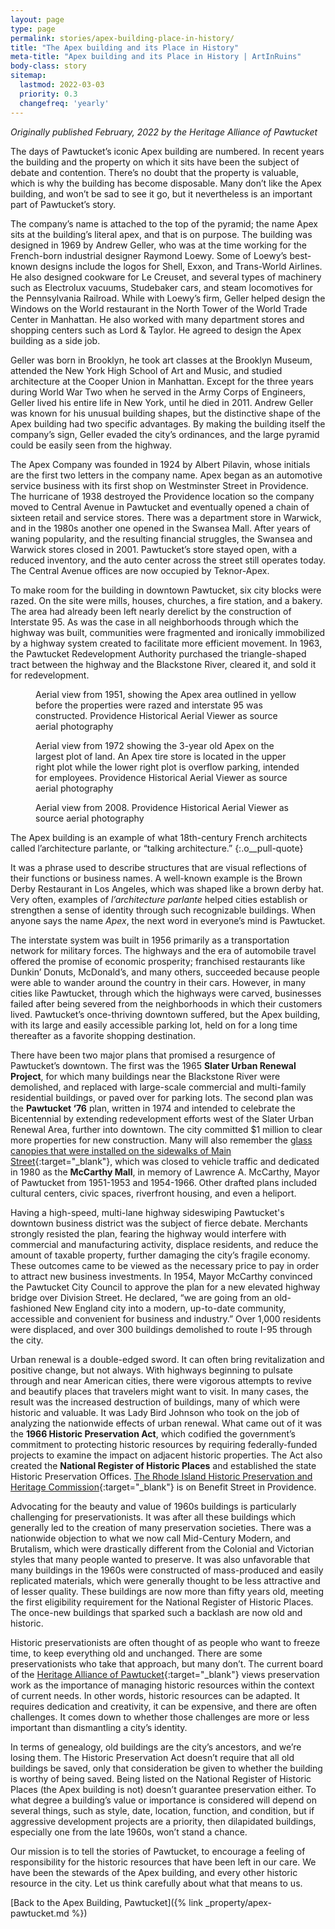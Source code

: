 ```yaml
---
layout: page
type: page
permalink: stories/apex-building-place-in-history/
title: "The Apex building and its Place in History"
meta-title: "Apex building and its Place in History | ArtInRuins"
body-class: story
sitemap:
  lastmod: 2022-03-03
  priority: 0.3
  changefreq: 'yearly'
---
```


_Originally published February, 2022 by the Heritage Alliance of Pawtucket_


The days of Pawtucket’s iconic Apex building are numbered. In recent years the building and the property on which it sits have been the subject of debate and contention. There’s no doubt that the property is valuable, which is why the building has become disposable.  Many don’t like the Apex building, and won’t be sad to see it go, but it nevertheless is an important part of Pawtucket’s story. 

The company’s name is attached to the top of the pyramid; the name Apex sits at the building’s literal apex, and that is on purpose. The building was designed in 1969 by Andrew Geller, who was at the time working for the French-born industrial designer Raymond Loewy. Some of Loewy’s best-known designs include the logos for Shell, Exxon, and Trans-World Airlines. He also designed cookware for Le Creuset, and several types of machinery such as Electrolux vacuums, Studebaker cars, and steam locomotives for the Pennsylvania Railroad. While with Loewy’s firm, Geller helped design the Windows on the World restaurant in the North Tower of the World Trade Center in Manhattan. He also worked with many department stores and shopping centers such as Lord & Taylor.  He agreed to design the Apex building as a side job. 

Geller was born in Brooklyn, he took art classes at the Brooklyn Museum, attended the New York High School of Art and Music, and studied architecture at the Cooper Union in Manhattan. Except for the three years during World War Two when he served in the Army Corps of Engineers, Geller lived his entire life in New York, until he died in 2011. Andrew Geller was known for his unusual building shapes, but the distinctive shape of the Apex building had two specific advantages. By making the building itself the company’s sign, Geller evaded the city’s ordinances, and the large pyramid could be easily seen from the highway. 
 
The Apex Company was founded in 1924 by Albert Pilavin, whose initials are the first two letters in the company name. Apex began as an automotive service business with its first shop on Westminster Street in Providence. The hurricane of 1938 destroyed the Providence location so the company moved to Central Avenue in Pawtucket and eventually opened a chain of sixteen retail and service stores. There was a department store in Warwick, and in the 1980s another one opened in the Swansea Mall. After years of waning popularity, and the resulting financial struggles, the Swansea and Warwick stores closed in 2001. Pawtucket’s store stayed open, with a reduced inventory, and the auto center across the street still operates today. The Central Avenue offices are now occupied by Teknor-Apex. 

To make room for the building in downtown Pawtucket, six city blocks were razed. On the site were mills, houses, churches, a fire station, and a bakery. The area had already been left nearly derelict by the construction of Interstate 95. As was the case in all neighborhoods through which the highway was built, communities were fragmented and ironically immobilized by a highway system created to facilitate more efficient movement. In 1963, the Pawtucket Redevelopment Authority purchased the triangle-shaped tract between the highway and the Blackstone River, cleared it, and sold it for redevelopment.

<figure>
 <img src="/property-img/apex-pawtucket/aerial-view-1951.jpg" alt="" />
 <figcaption>Aerial view from 1951, showing the Apex area outlined in yellow before the properties were razed and interstate 95 was constructed. Providence Historical Aerial Viewer as source aerial photography</figcaption>
</figure>

<figure>
 <img src="/property-img/apex-pawtucket/aerial-view-1972.jpg" alt="" />
 <figcaption>Aerial view from 1972 showing the 3-year old Apex on the largest plot of land. An Apex tire store is located in the upper right plot while the lower right plot is overflow parking, intended for employees. Providence Historical Aerial Viewer as source aerial photography</figcaption>
</figure>

<figure>
 <img src="/property-img/apex-pawtucket/aerial-view-2008.jpg" alt="" />
 <figcaption>Aerial view from 2008. Providence Historical Aerial Viewer as source aerial photography</figcaption>
</figure>

The Apex building is an example of what 18th-century French architects called l’architecture parlante, or “talking architecture.”
{:.o__pull-quote}

It was a phrase used to describe structures that are visual reflections of their functions or business names. A well-known example is the Brown Derby Restaurant in Los Angeles, which was shaped like a brown derby hat. Very often, examples of _l’architecture parlante_ helped cities establish or strengthen a sense of identity through such recognizable buildings. When anyone says the name _Apex_, the next word in everyone’s mind is Pawtucket. 

The interstate system was built in 1956 primarily as a transportation network for military forces. The highways and the era of automobile travel offered the promise of economic prosperity; franchised restaurants like Dunkin’ Donuts, McDonald’s, and many others, succeeded because people were able to wander around the country in their cars. However, in many cities like Pawtucket, through which the highways were carved, businesses failed after being severed from the neighborhoods in which their customers lived. Pawtucket’s once-thriving downtown suffered, but the Apex building, with its large and easily accessible parking lot, held on for a long time thereafter as a favorite shopping destination.  

There have been two major plans that promised a resurgence of Pawtucket’s downtown. The first was the 1965 **Slater Urban Renewal Project**, for which many buildings near the Blackstone River were demolished, and replaced with large-scale commercial and multi-family residential buildings, or paved over for parking lots. The second plan was the **Pawtucket ‘76** plan, written in 1974 and intended to celebrate the Bicentennial by extending redevelopment efforts west of the Slater Urban Renewal Area, further into downtown. The city committed $1 million to clear more properties for new construction. Many will also remember the [glass canopies that were installed on the sidewalks of Main Street](//www.flickr.com/photos/pawtucketlibrary/48980568973/in/album-72157711440706707/){:target="_blank"}, which was closed to vehicle traffic and dedicated in 1980 as the **McCarthy Mall**, in memory of Lawrence A. McCarthy, Mayor of Pawtucket from 1951-1953 and 1954-1966. Other drafted plans included cultural centers, civic spaces, riverfront housing, and even a heliport.

Having a high-speed, multi-lane highway sideswiping Pawtucket's downtown business district was the subject of fierce debate. Merchants strongly resisted the plan, fearing the highway would interfere with commercial and manufacturing activity, displace residents, and reduce the amount of taxable property, further damaging the city’s fragile economy. These outcomes came to be viewed as the necessary price to pay in order to attract new business investments. In 1954, Mayor McCarthy convinced the Pawtucket City Council to approve the plan for a new elevated highway bridge over Division Street. He declared, “we are going from an old-fashioned New England city into a modern, up-to-date community, accessible and convenient for business and industry.” Over 1,000 residents were displaced, and over 300 buildings demolished to route I-95 through the city. 

Urban renewal is a double-edged sword. It can often bring revitalization and positive change, but not always. With highways beginning to pulsate through and near American cities, there were vigorous attempts to revive and beautify places that travelers might want to visit. In many cases, the result was the in­creased de­struc­tion of buildings, many of which were historic and valuable. It was Lady Bird Johnson who took on the job of analyzing the nationwide effects of urban renewal. What came out of it was the **1966 Historic Preservation Act**, which codified the government’s commitment to protecting historic resources by requiring federally-funded projects to examine the impact on adjacent historic properties. The Act also created the **National Register of Historic Places** and established the state Historic Preservation Offices. [The Rhode Island Historic Preservation and Heritage Commission](//preservation.ri.gov){:target="_blank"} is on Benefit Street in Providence. 
 
Advocating for the beauty and value of 1960s buildings is particularly challenging for preservationists. It was after all these buildings which generally led to the creation of many preservation societies. There was a nationwide objection to what we now call Mid-Century Modern, and Brutalism, which were drastically different from the Colonial and Victorian styles that many people wanted to preserve. It was also unfavorable that many buildings in the 1960s were constructed of mass-produced and easily replicated materials, which were generally thought to be less attractive and of lesser quality. These buildings are now more than fifty years old, meeting the first eligibility requirement for the National Register of Historic Places. The once-new buildings that sparked such a backlash are now old and historic. 

Historic preservationists are often thought of as people who want to freeze time, to keep everything old and unchanged. There are some preservationists who take that approach, but many don’t. The current board of the [Heritage Alliance of Pawtucket](//www.heritagepawtucket.org){:target="_blank"} views preservation work as the importance of managing historic resources within the context of current needs. In other words, historic resources can be adapted. It requires dedication and creativity, it can be expensive, and there are often challenges. It comes down to whether those challenges are more or less important than dismantling a city’s identity. 

In terms of genealogy, old buildings are the city’s ancestors, and we’re losing them. The Historic Preservation Act doesn’t require that all old buildings be saved, only that consideration be given to whether the building is worthy of being saved. Being listed on the National Register of Historic Places (the Apex building is not) doesn’t guarantee preservation either. To what degree a building’s value or importance is considered will depend on several things, such as style, date, location, function, and condition, but if aggressive development projects are a priority, then dilapidated buildings, especially one from the late 1960s, won’t stand a chance. 

Our mission is to tell the stories of Pawtucket, to encourage a feeling of responsibility for the historic resources that have been left in our care. We have been the stewards of the Apex building, and every other historic resource in the city. Let us think carefully about what that means to us.

[Back to the Apex Building, Pawtucket]({% link _property/apex-pawtucket.md %})
